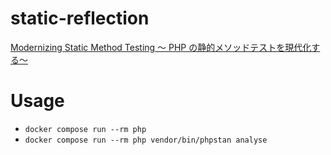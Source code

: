 # static-reflection

[Modernizing Static Method Testing 〜 PHP の静的メソッドテストを現代化する〜](https://fortee.jp/phpcon-kansai2025/proposal/78b68ac9-c372-4b4c-8590-370c03b8c64f)

# Usage

- `docker compose run --rm php`
- `docker compose run --rm php vendor/bin/phpstan analyse`
